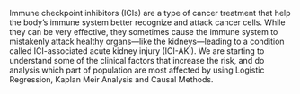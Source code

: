 Immune checkpoint inhibitors (ICIs) are a type of cancer treatment that help the body’s immune system better recognize and attack cancer cells. While they can be very effective, they sometimes cause the immune system to mistakenly attack healthy organs—like the kidneys—leading to a condition called ICI-associated acute kidney injury (ICI-AKI). We are starting to understand some of the clinical factors that increase the risk, and do analysis which part of population are most affected by using Logistic Regression, Kaplan Meir Analysis and Causal Methods.
